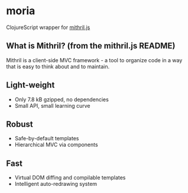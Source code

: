 # moria

ClojureScript wrapper for [mithril.js](https://github.com/lhorie/mithril.js)

## What is Mithril? (from the mithril.js README)

Mithril is a client-side MVC framework - a tool to organize code in a way that is easy to think about and to maintain.

## Light-weight

  * Only 7.8 kB gzipped, no dependencies
  * Small API, small learning curve

## Robust

  * Safe-by-default templates
  * Hierarchical MVC via components

## Fast

  * Virtual DOM diffing and compilable templates
  * Intelligent auto-redrawing system
